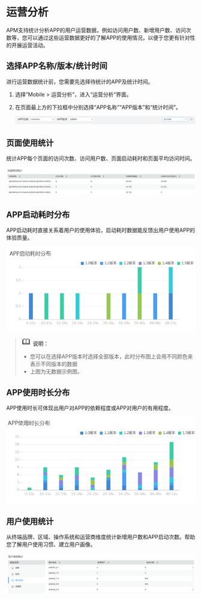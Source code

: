 # 运营分析<a name="apm_02_0060"></a>

APM支持统计分析APP的用户运营数据，例如访问用户数、新增用户数、访问次数等，您可以通过这些运营数据更好的了解APP的使用情况，以便于您更有针对性的开展运营活动。

## 选择APP名称/版本/统计时间<a name="section1548517310579"></a>

进行运营数据统计前，您需要先选择待统计的APP及统计时间。

1.  选择“Mobile \> 运营分析”，进入“运营分析”界面。
2.  在页面最上方的下拉框中分别选择“APP名称”“APP版本”和“统计时间”。

    ![](figures/zh-cn_image_0185255778.png)


## 页面使用统计<a name="section16121112813015"></a>

统计APP每个页面的访问次数、访问用户数、页面启动耗时和页面平均访问时间。

![](figures/zh-cn_image_0185256450.png)

## APP启动耗时分布<a name="section133349413317"></a>

APP启动耗时直接关系着用户的使用体验，启动耗时数据能反馈出用户使用APP的体验质量。

![](figures/zh-cn_image_0187811221.png)

>![](public_sys-resources/icon-note.gif) **说明：**   
>-   您可以在选择APP版本时选择全部版本，此时分布图上会用不同颜色来表示不同版本的数据  
>-   上图为无数据示例图。  

## APP使用时长分布<a name="section59417388107"></a>

APP使用时长可体现出用户对APP的依赖程度或APP对用户的有用程度。

![](figures/zh-cn_image_0187811229.png)

## 用户使用统计<a name="section361915194131"></a>

从终端品牌、区域、操作系统和运营商维度统计新增用户数和APP启动次数。帮助您了解用户使用习惯、建立用户画像。

![](figures/zh-cn_image_0185260138.png)

